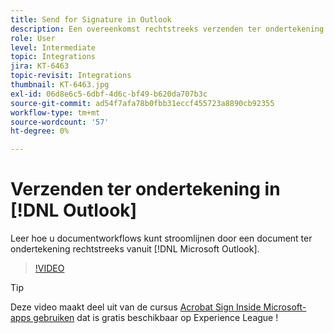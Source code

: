```yaml
---
title: Send for Signature in Outlook
description: Een overeenkomst rechtstreeks verzenden ter ondertekening in Microsoft Outlook
role: User
level: Intermediate
topic: Integrations
jira: KT-6463
topic-revisit: Integrations
thumbnail: KT-6463.jpg
exl-id: 06d8e6c5-6dbf-4d6c-bf49-b620da707b3c
source-git-commit: ad54f7afa78b0fbb31eccf455723a8890cb92355
workflow-type: tm+mt
source-wordcount: '57'
ht-degree: 0%

---
```


# Verzenden ter ondertekening in [!DNL Outlook]

Leer hoe u documentworkflows kunt stroomlijnen door een document ter ondertekening rechtstreeks vanuit [!DNL Microsoft Outlook].

>[!VIDEO](https://video.tv.adobe.com/v/37839?quality=12&learn=on&hidetitle=true)

>[!TIP]
>
>Deze video maakt deel uit van de cursus [Acrobat Sign Inside Microsoft-apps gebruiken](https://experienceleague.adobe.com/?recommended=Sign-U-1-2020.2) dat is gratis beschikbaar op Experience League !

